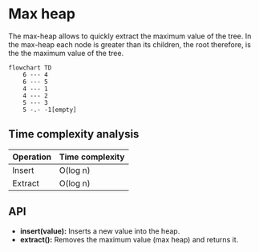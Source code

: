 # Max heap

The max-heap allows to quickly extract the maximum value of the tree. In the max-heap each node is greater than its children, the root therefore, is the the maximum value of the tree.

```mermaid
flowchart TD
    6 --- 4
    6 --- 5
    4 --- 1
    4 --- 2
    5 --- 3
    5 -.- -1[empty]
```

## Time complexity analysis

| Operation | Time complexity |
| --------- | --------------- |
| Insert    | O(log n)        |
| Extract   | O(log n)        |

## API

- **insert(value):** Inserts a new value into the heap.
- **extract():** Removes the maximum value (max heap) and returns it.
